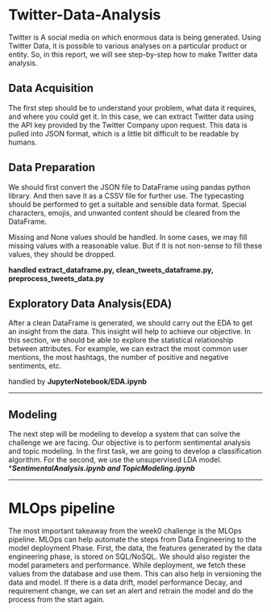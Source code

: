 
# Twitter-Data-Analysis

Twitter is A social media on which enormous data is being generated. Using Twitter Data, it is possible to various analyses on a particular product or entity. So, in this report, we will see step-by-step how to make Twitter data analysis.

## Data Acquisition

The first step should be to understand your problem, what data it requires, and where you could get it. In this case, we can extract Twitter data using the API key provided by the Twitter Company upon request. This data is pulled into JSON format, which is a little bit difficult to be readable by humans.

## Data Preparation

We should first convert the JSON file to DataFrame using pandas python library. And then save it as a CSSV file for further use. The typecasting should be performed to get a suitable and sensible data format. Special characters, emojis, and unwanted content should be cleared from the DataFrame. 

Missing and None values should be handled. In some cases, we may fill missing values with a reasonable value. But if it is not non-sense to fill these values, they should be dropped.

****handled extract_dataframe.py, clean_tweets_dataframe.py,  preprocess_tweets_data.py****

## Exploratory Data Analysis(EDA)
After a clean DataFrame is generated, we should carry out the EDA to get an insight from the data. This insight will help to achieve our objective. In this section, we should be able to explore the statistical relationship between attributes.  For example, we can extract the most common user mentions, the most hashtags, the number of positive and negative sentiments, etc. 

handled by ****JupyterNotebook/EDA.ipynb****
***
## Modeling 
The next step will be modeling to develop a system that can solve the challenge we are facing. Our objective is to perform sentimental analysis and topic modeling. In the first task, we are going to develop a classification algorithm. For the second, we use the unsupervised LDA model. 
****SentimentalAnalysis.ipynb and TopicModeling.ipynb***
***
# MLOps pipeline
The most important takeaway from the week0 challenge is the MLOps pipeline. MLOps can help automate the steps from Data Engineering to the model deployment Phase. 
First, the data, the features generated by the data engineering phase, is stored on SQL/NoSQL. We should also register the model parameters and performance. While deployment, we fetch these values from the database and use them. This can also help in versioning the data and model. If there is a data drift, model performance Decay, and requirement change, we can set an alert and retrain the model and do the process from the start again.
